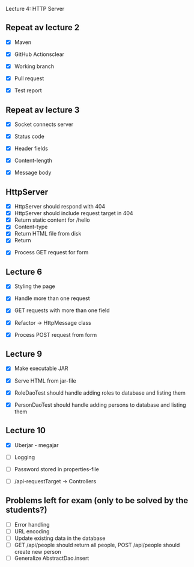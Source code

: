 Lecture 4: HTTP Server

## Repeat av lecture 2

* [x] Maven
* [x] GitHub Actionsclear
* [x] Working branch
* [x] Pull request
* [x] Test report


## Repeat av lecture 3

* [x] Socket connects server
* [x] Status code
* [x] Header fields
* [x] Content-length
* [x] Message body


## HttpServer

* [x] HttpServer should respond with 404
* [x] HttpServer should include request target in 404
* [x] Return static content for /hello
* [x] Content-type
* [x] Return HTML file from disk
* [x] Return <form>
* [x] Process GET request for form

## Lecture 6

* [x] Styling the page
* [x] Handle more than one request
* [x] GET requests with more than one field
* [x] Refactor -> HttpMessage class
* [x] Process POST request from form


## Lecture 9

* [x] Make executable JAR
* [x] Serve HTML from jar-file
* [x] RoleDaoTest should handle adding roles to database and listing them
* [x] PersonDaoTest should handle adding persons to database and listing them


## Lecture 10
* [x] Uberjar - megajar
* [ ] Logging
* [ ] Password stored in properties-file
* [ ] /api-requestTarget -> Controllers


## Problems left for exam (only to be solved by the students?)

* [ ] Error handling
* [ ] URL encoding
* [ ] Update existing data in the database
* [ ] GET /api/people should return all people, POST /api/people should create new person
* [ ] Generalize AbstractDao.insert